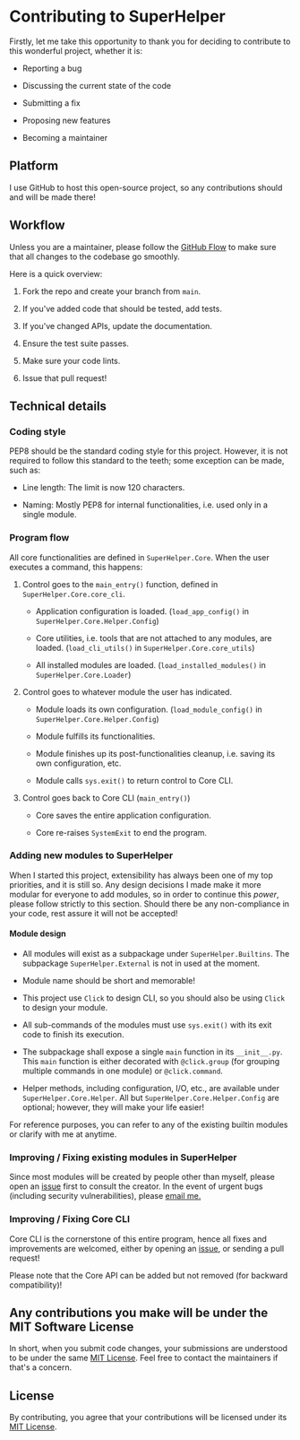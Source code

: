 # Contributing to SuperHelper

Firstly, let me take this opportunity to thank you for deciding to contribute to this wonderful project, whether it is:

- Reporting a bug

- Discussing the current state of the code

- Submitting a fix

- Proposing new features

- Becoming a maintainer

## Platform

I use GitHub to host this open-source project, so any contributions should and will be made there!

## Workflow

Unless you are a maintainer, please follow the [GitHub Flow] to make sure that all changes to
the codebase go smoothly.

Here is a quick overview:

1. Fork the repo and create your branch from `main`.

2. If you've added code that should be tested, add tests.

3. If you've changed APIs, update the documentation.

4. Ensure the test suite passes.

5. Make sure your code lints.

6. Issue that pull request!

## Technical details

### Coding style

PEP8 should be the standard coding style for this project. However, it is not required to follow this standard to the
teeth; some exception can be made, such as:

* Line length: The limit is now 120 characters.

* Naming: Mostly PEP8 for internal functionalities, i.e. used only in a single module.

### Program flow

All core functionalities are defined in `SuperHelper.Core`. When the user executes a command, this happens:

1. Control goes to the `main_entry()` function, defined in `SuperHelper.Core.core_cli`.

    - Application configuration is loaded. (`load_app_config()` in `SuperHelper.Core.Helper.Config`)

    - Core utilities, i.e. tools that are not attached to any modules, are loaded. (`load_cli_utils()`
      in `SuperHelper.Core.core_utils`)

    - All installed modules are loaded. (`load_installed_modules()` in `SuperHelper.Core.Loader`)

2. Control goes to whatever module the user has indicated.

    - Module loads its own configuration. (`load_module_config()` in `SuperHelper.Core.Helper.Config`)

    - Module fulfills its functionalities.

    - Module finishes up its post-functionalities cleanup, i.e. saving its own configuration, etc.

    - Module calls `sys.exit()` to return control to Core CLI.

3. Control goes back to Core CLI (`main_entry()`)

    - Core saves the entire application configuration.
    
    - Core re-raises `SystemExit` to end the program.


### Adding new modules to SuperHelper

When I started this project, extensibility has always been one of my top priorities, and it is still so.
Any design decisions I made make it more modular for everyone to add modules, so in order to continue this
*power*, please follow strictly to this section. Should there be any non-compliance in your code, rest assure
it will not be accepted!

#### Module design

* All modules will exist as a subpackage under `SuperHelper.Builtins`. The subpackage `SuperHelper.External` is
  not in used at the moment.

* Module name should be short and memorable!

* This project use `Click` to design CLI, so you should also be using `Click` to design your module.

* All sub-commands of the modules must use `sys.exit()` with its exit code to finish its execution.

* The subpackage shall expose a single `main` function in its `__init__.py`. This `main` function is either
  decorated with `@click.group` (for grouping multiple commands in one module) or `@click.command`.

* Helper methods, including configuration, I/O, etc., are available under `SuperHelper.Core.Helper`. All but
  `SuperHelper.Core.Helper.Config` are optional; however, they will make your life easier!

For reference purposes, you can refer to any of the existing builtin modules or clarify with me at anytime.

### Improving / Fixing existing modules in SuperHelper

Since most modules will be created by people other than myself, please open an [issue][Issues]
first to consult the creator. In the event of urgent bugs (including security vulnerabilities),
please [email me.](mailto:binhnt.mdev@gmail.com)

### Improving / Fixing Core CLI

Core CLI is the cornerstone of this entire program, hence all fixes and improvements are welcomed, either by opening an
[issue][Issues], or sending a pull request!

Please note that the Core API can be added but not removed (for backward compatibility)!

## Any contributions you make will be under the MIT Software License
In short, when you submit code changes, your submissions are understood to be under the same [MIT License].
Feel free to contact the maintainers if that's a concern.

## License
By contributing, you agree that your contributions will be licensed under its [MIT License].

[Github Flow]: https://guides.github.com/introduction/flow/index.html
[MIT License]: https://github.com/GreaterGoodCorp/SuperHelper/blob/main/LICENSE
[Issues]: https://github.com/GreaterGoodCorp/SuperHelper/issues
[EMAIL]: mailto:binhnt.mdev@gmail.com
